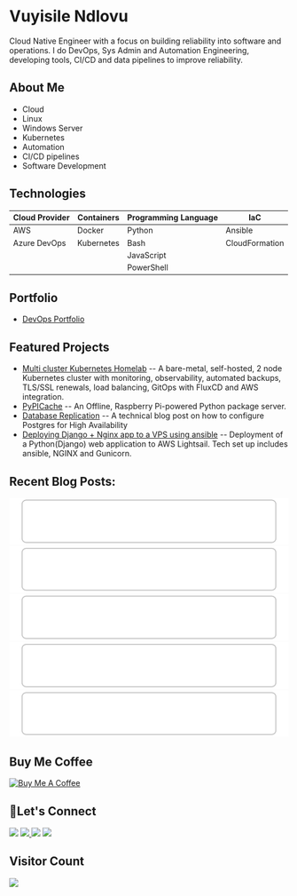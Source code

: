 # Vuyisile Ndlovu

Cloud Native Engineer with a focus on building reliability into software and operations. I do DevOps, Sys Admin and Automation Engineering, developing tools, CI/CD and data pipelines to improve reliability.

## About Me

- Cloud
- Linux
- Windows Server
- Kubernetes
- Automation
- CI/CD pipelines
- Software Development

## Technologies

| Cloud Provider | Containers | Programming Language | IaC            |
| -------------- | ---------- | -------------------- | -------------- |
| AWS            | Docker     | Python               | Ansible        |
| Azure DevOps   | Kubernetes | Bash                 | CloudFormation |
|                |            | JavaScript           |                |
|                |            | PowerShell           |                |

## Portfolio

- [DevOps Portfolio](https://github.com/terrameijar/DevOps-Snippets/)

## Featured Projects

- [Multi cluster Kubernetes Homelab](https://github.com/terrameijar/homelab-infrastructure) -- A bare-metal, self-hosted, 2 node Kubernetes cluster with monitoring, observability, automated backups, TLS/SSL renewals, load balancing, GitOps with FluxCD and AWS integration.
- [PyPICache](https://terrameijar.github.io/PyPICache/) -- An Offline, Raspberry Pi-powered Python package server.
- [Database Replication](https://vuyisile.com/high-availability-in-postgresql-replication-with-docker/) -- A technical blog post on how to configure Postgres for High Availability
- [Deploying Django + Nginx app to a VPS using ansible](https://vuyisile.com/deploying-a-django-nginx-application-to-a-vps-with-ansible/) -- Deployment of a Python(Django) web application to AWS Lightsail. Tech set up includes ansible, NGINX and Gunicorn.

## Recent Blog Posts:

<!-- blog-post-list:start -->
[![GitOps with ArgoCD](https://raw.githubusercontent.com/terrameijar/terrameijar/main/blog-post-list-output/Vuyisile_Ndlovu/GitOps_with_ArgoCD.svg)](https://vuyisile.com/gitops-with-argocd/)
[![An intro to Helm](https://raw.githubusercontent.com/terrameijar/terrameijar/main/blog-post-list-output/Vuyisile_Ndlovu/An_intro_to_Helm.svg)](https://vuyisile.com/an-intro-to-helm/)
[![From HDD to SSD: How I fixed an I/O Bottleneck in a Kubernetes Node](https://raw.githubusercontent.com/terrameijar/terrameijar/main/blog-post-list-output/Vuyisile_Ndlovu/From_HDD_to_SSD__How_I_fixed_an_I_O_Bottleneck_in_a_Kubernetes_Node.svg)](https://vuyisile.com/from-hdd-to-ssd-how-i-fixed-an-i-o-bottleneck-in-a-kubernetes-node/)
[![May AWS Tech Meet at FlexiWork](https://raw.githubusercontent.com/terrameijar/terrameijar/main/blog-post-list-output/Vuyisile_Ndlovu/May_AWS_Tech_Meet_at_FlexiWork.svg)](https://vuyisile.com/may-aws-tech-meet-at-flexiwork/)
[![How A Bad Firewall Rule Broke My Network](https://raw.githubusercontent.com/terrameijar/terrameijar/main/blog-post-list-output/Vuyisile_Ndlovu/How_A_Bad_Firewall_Rule_Broke_My_Network.svg)](https://vuyisile.com/how-a-bad-firewall-rule-broke-my-network/)


<!-- blog-post-list:end -->

## Buy Me Coffee

<a href="https://www.buymeacoffee.com/vuyisile" target="_blank"><img src="https://cdn.buymeacoffee.com/buttons/v2/default-blue.png" alt="Buy Me A Coffee" style="height: 60px !important;width: 217px !important;" ></a>

## 🤝Let's Connect

<p>
  <a href="https://twitter.com/terrameijar"><img src="https://img.shields.io/badge/twitter-%231DA1F2.svg?&style=for-the-badge&logo=twitter&logoColor=white" height=25></a> 
  <a href="https://www.linkedin.com/in/vuyisile-ndlovu-080b3891/"><img src="https://img.shields.io/badge/linkedin-%230077B5.svg?&style=for-the-badge&logo=linkedin&logoColor=white" height=25> </a>
  <a href="https://dev.to/vndlovu"><img src="https://img.shields.io/badge/dev.to-0A0A0A?style=for-the-badge&logo=devdotto&logoColor=white" height=25></a> 
  <a href="mailto:vuyisilendlovu@gmail.com"><img src="https://img.shields.io/badge/gmail-%EA4225.svg?&style=for-the-badge&logo=gmail&logoColor=red" height=25></a>
</p>

## Visitor Count

![](https://komarev.com/ghpvc/?username=terrameijar)
